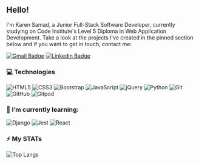 ## Hello!

I'm Karen Samad, a Junior Full-Stack Software Developer, currently studying on Code Institute's Level 5 Diploma in Web Application Development. 
Take a look at the projects I've created in the pinned section below and if you want to get in touch, contact me:

[![Gmail Badge](https://img.shields.io/badge/-karenlsamad@gmail.com-c14438?style=flat-square&logo=Gmail&logoColor=white&link=mailto:karenlsamad@gmail.com)](karenlsamad@gmail.com)
[![Linkedin Badge](https://img.shields.io/badge/-KarenSamad-blue?style=flat-square&logo=Linkedin&logoColor=white&link=https://www.linkedin.com/in/karen-samad-n%C3%A8e-onions-phd-0376a9149/)](https://www.linkedin.com/in/karen-samad-n%C3%A8e-onions-phd-0376a9149/)

### 💻 Technologies

![HTML5](https://img.shields.io/badge/-HTML5-E34F26?style=flat-square&logo=html5&logoColor=white)
![CSS3](https://img.shields.io/badge/-CSS3-1572B6?style=flat-square&logo=css3)
![Bootstrap](https://img.shields.io/badge/-Bootstrap-563D7C?style=flat-square&logo=bootstrap)
![JavaScript](https://img.shields.io/badge/-JavaScript-black?style=flat-square&logo=javascript)
![jQuery](https://img.shields.io/badge/jquery-%230769AD.svg?style=flat-square&logo=jquery&logoColor=white)
![Python](https://img.shields.io/badge/-Python-black?style=flat-square&logo=Python)
![Git](https://img.shields.io/badge/-Git-black?style=flat-square&logo=git)
![GitHub](https://img.shields.io/badge/-GitHub-181717?style=flat-square&logo=github)
![Gitpod](https://img.shields.io/badge/-Gitpod-f06611.svg?style=flat-square&logo=gitpod&logoColor=white)

### 🌱 I’m currently learning:

![Django](https://img.shields.io/badge/django-%23092E20.svg?style=flat-square&logo=django&logoColor=white)
![Jest](https://img.shields.io/badge/-jest-%23C21325?style=flat-square&logo=jest&logoColor=white)
![React](https://img.shields.io/badge/-React-black?style=flat-square&logo=react)


### ⚡️ My STATs

![Top Langs](https://github-readme-stats.vercel.app/api/top-langs/?username=kosamad&hide=TeX&layout=compact)
